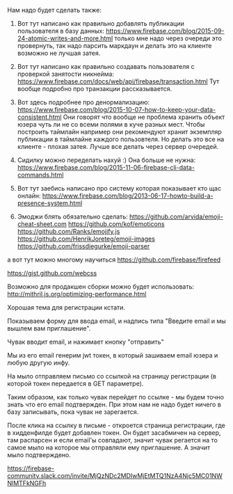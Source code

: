 
Нам надо будет сделать также:

1. Вот тут написано как правильно добавлять публикации пользователя в базу данных:
https://www.firebase.com/blog/2015-09-24-atomic-writes-and-more.html 
только мне надо через очереди это провернуть, 
так надо парсить маркдаун и делать это на клиенте возможно не лучшая затея.

2. Вот тут написано как правильно создавать пользователя с проверкой занятости никнейма:
https://www.firebase.com/docs/web/api/firebase/transaction.html
Тут вообще подробно про транзакции рассказывается.

3. Вот здесь подробнее про денормализацию:
https://www.firebase.com/blog/2015-10-07-how-to-keep-your-data-consistent.html
Они говорят что вообще не проблема хранить объект юзера чуть ли не со всеми полями в куче разных мест.
Чтобы построить таймлайн например они рекомендуют хранит экземпляр публикации в таймлайне каждого пользовтеля.
Но делать это все на клиенте - плохая затея. Лучше все делать через сервер очередей.

4. Сидилку можно переделать нахуй :) Она больше не нужна:
https://www.firebase.com/blog/2015-11-06-firebase-cli-data-commands.html

5. Вот тут заебись написано про систему которая показывает кто щас онлайн:
https://www.firebase.com/blog/2013-06-17-howto-build-a-presence-system.html

6. Эмоджи блять обязательно сделать:
https://github.com/arvida/emoji-cheat-sheet.com
https://github.com/kof/emoticons
https://github.com/Ranks/emojify.js
https://github.com/HenrikJoreteg/emoji-images
https://github.com/frissdiegurke/emoji-parser


а вот тут можно многому научиться
https://github.com/firebase/firefeed

https://gist.github.com/webcss









Возможно для продакшен сборки можно будет использовать:
http://mithril.js.org/optimizing-performance.html


Хорошая тема для регистрации кстати. 

Показываем форму для ввода email, и надпись типа "Введите email и мы вышлем вам приглашение".

Чувак вводит email, и нажимает кнопку "отправить"

Мы из его email генерим jwt токен, в который зашиваем email юзера и любую другую инфу.

На мыло отправляем письмо со ссылкой на страницу регистрации (в которой токен передается в GET параметре).

Таким образом, как только чувак перейдет по ссылке - мы будем точно знать что его email подтвержден. 
При этом нам не надо будет ничего в базу записывать, пока чувак не зарегается.

После клика на ссылку в письме - откроется страница регистрации, где в хидденфилде будет добавлен токен.
Он будет засабмичен на сервер, там распарсен и если email'ы совпадают, 
значит чувак регается на то самое мыло на которое мы отправляли ему приглашение.
А значит мыло подтверждено.

https://firebase-community.slack.com/invite/MjQzNDc2MDIwMjEtMTQ1NzA4Njc5MC01NWNlMTFkNGFh
